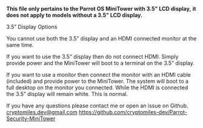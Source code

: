 
**This file only pertains to the Parrot OS MiniTower with 3.5" LCD display,** 
**it does not apply to models without a 3.5" LCD display.**

3.5” Display Options

You cannot use both the 3.5” display and an HDMI connected monitor at the same time.  

If you want to use the 3.5” display then do not connect HDMI.  Simply provide power and the MiniTower will boot to a terminal on the 3.5” display.  

If you want to use a monitor then connect the monitor with an HDMI cable (included) and provide power to the MiniTower.   The system will boot to a full desktop on the monitor you connected.  While the HDMI is connected the 3.5” display will remain white.  This is normal.



If you have any questions please contact me or open an issue on Github.  
cryptomiles.dev@gmail.com
https://github.com/cryptomiles-dev/Parrot-Security-MiniTower



